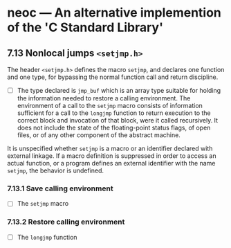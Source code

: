# neoc — An alternative implemention of the 'C Standard Library'

## 7.13 Nonlocal jumps `<setjmp.h>`

The header `<setjmp.h>` defines the macro `setjmp`, and declares one function
and one type, for bypassing the normal function call and return discipline.

- [ ] The type declared is `jmp_buf` which is an array type suitable for holding
      the information needed to restore a calling environment. The environment
      of a call to the `setjmp` macro consists of information sufficient for a
      call to the `longjmp` function to return execution to the correct block
      and invocation of that block, were it called recursively. It does not
      include the state of the floating-point status flags, of open files, or of
      any other component of the abstract machine.

It is unspecified whether `setjmp` is a macro or an identifier declared with
external linkage. If a macro definition is suppressed in order to access an
actual function, or a program defines an external identifier with the name
`setjmp`, the behavior is undefined.

### 7.13.1 Save calling environment

- [ ] The `setjmp` macro

### 7.13.2 Restore calling environment

- [ ] The `longjmp` function
